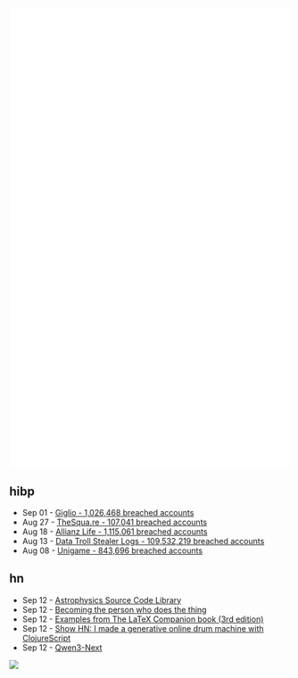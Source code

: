 ![Metrics](https://raw.githubusercontent.com/phixion/phixion/master/metrics.svg)

## hibp

<!--
for https://github.com/phixion/phixion/blob/main/.github/workflows/feeds.yml
-->
<!--START_SECTION:haveibeenpwnd-->
- Sep 01 - [Giglio - 1,026,468 breached accounts](https://haveibeenpwned.com/Breach/Giglio)
- Aug 27 - [TheSqua.re - 107,041 breached accounts](https://haveibeenpwned.com/Breach/TheSquare)
- Aug 18 - [Allianz Life - 1,115,061 breached accounts](https://haveibeenpwned.com/Breach/AllianzLife)
- Aug 13 - [Data Troll Stealer Logs - 109,532,219 breached accounts](https://haveibeenpwned.com/Breach/DataTrollStealerLogs)
- Aug 08 - [Unigame - 843,696 breached accounts](https://haveibeenpwned.com/Breach/Unigame)
<!--END_SECTION:haveibeenpwnd-->

## hn

<!--
for https://github.com/phixion/phixion/blob/main/.github/workflows/feeds.yml
-->
<!--START_SECTION:hn-->
- Sep 12 - [Astrophysics Source Code Library](http://ascl.net/)
- Sep 12 - [Becoming the person who does the thing](https://www.fredrivett.com/2025/09/10/becoming-the-person-who-does-the-thing/)
- Sep 12 - [Examples from The LaTeX Companion book (3rd edition)](https://ctan.org/pkg/tlc3-examples)
- Sep 12 - [Show HN: I made a generative online drum machine with ClojureScript](https://dopeloop.ai/beat-maker/)
- Sep 12 - [Qwen3-Next](https://qwen.ai/blog?id=4074cca80393150c248e508aa62983f9cb7d27cd&from=research.latest-advancements-list)
<!--END_SECTION:hn-->

<!--
for https://yhype.me
-->
![](https://hit.yhype.me/github/profile?user_id=13013670)
